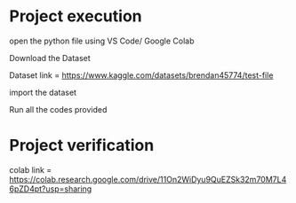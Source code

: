 # Project execution 
open the python file using VS Code/ Google Colab

Download the Dataset 

Dataset link = https://www.kaggle.com/datasets/brendan45774/test-file

import the dataset

Run all the codes provided  

# Project verification 
colab link = https://colab.research.google.com/drive/11On2WiDyu9QuEZSk32m70M7L46pZD4pt?usp=sharing
